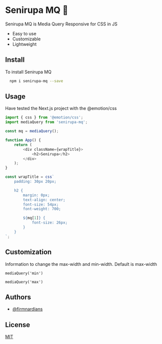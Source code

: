 # Senirupa MQ 📐

Senirupa MQ is Media Query Responsive for CSS in JS

-   Easy to use
-   Customizable
-   Lightweight

## Install

To install Senirupa MQ

```bash
  npm i senirupa-mq --save
```

## Usage

Have tested the Next.js project with the @emotion/css

```javascript
import { css } from '@emotion/css';
import mediaQuery from 'senirupa-mq';

const mq = mediaQuery();

function App() {
	return (
		<div className={wrapTitle}>
			<h2>Senirupa</h2>
		</div>
	);
}

const wrapTitle = css`
	padding: 30px 20px;

	h2 {
		margin: 0px;
		text-align: center;
		font-size: 54px;
		font-weight: 700;

		${mq[1]} {
			font-size: 26px;
		}
	}
`;
```

## Customization

Information to change the max-width and min-width. Default is max-width

`mediaQuery('min')`

`mediaQuery('max')`

## Authors

-   [@firmnardians](https://github.com/firmnardians)

## License

[MIT](https://choosealicense.com/licenses/mit/)
